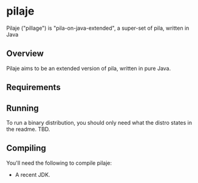 pilaje
======

Pilaje ("pillage") is "pila-on-java-extended", a super-set of pila, written in Java

Overview
--------
Pilaje aims to be an extended version of pila, written in pure Java.

Requirements
------------

Running
-------
To run a binary distribution, you should only need what the distro states in
the readme.  TBD.

Compiling
---------
You'll need the following to compile pilaje:

  * A recent JDK.

